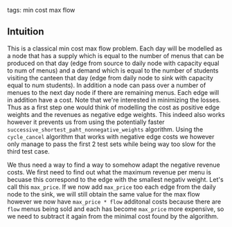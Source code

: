 tags: min cost max flow

## Intuition
This is a classical min cost max flow problem. Each day will be modelled as a node that has a supply which is equal to the number of menus that can be produced on that day (edge from source to daily node with capacity equal to num of menus) and a demand which is equal to the number of students visiting the canteen that day (edge from daily node to sink with capacity equal to num students). In addition a node can pass over a number of menues to the next day node if there are remaining menus.
Each edge will in addition have a cost. Note that we're interested in minimizing the losses. Thus as a first step one would think of modelling the cost as positive edge weights and the revenues as negative edge weights. This indeed also works however it prevents us from using the potentially faster `successive_shortest_paht_nonnegative_weights` algorithm. Using the `cycle_cancel` algorithm that works with negative edge costs we however only manage to pass the first 2 test sets while being way too slow for the third test case.

We thus need a way to find a way to somehow adapt the negative revenue costs. We first need to find out what the maximum revenue per menu is becuase this correspond to the edge with the smallest negativ weight. Let's call this `max_price`. If we now add `max_price` too each edge from the daily node to the sink, we will still obtain the same value for the max flow however we now have `max_price * flow` additonal costs because there are `flow` menus being sold and each has become `max_price` more expensive, so we need to subtract it again from the minimal cost found by the algorithm.